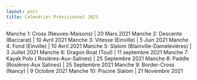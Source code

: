```yaml
---
layout: post
title: Calendrier Prévisionnel 2021
---
```



Manche 1: Cross (Neuves-Maisons) | 20 Mars 2021
Manche  2: Descente (Baccarat) | 10 Avril 2021
Manche  3: Vitesse  (Einville) | 5 Juin 2021
Manche  4: Fond (Einville) | 10 Avril 2021
Manche 5: Slalom (Blainville-Damelevières) | 3 Juillet 2021
Manche  6: Dragon Boat (Toul) | 11 septembre 2021
Manche 7: Kayak Polo ( Rosières-Aux-Salines)  | 25 Septembre 2021
Manche  8: Paddle (Rosières-Aux Salines) | 25 Septembre 2021
Manche  9: Border-Cross (Nancy) | 9 Octobre 2021
Manche 10: Piscine Slalom | 21 Novembre 2021
